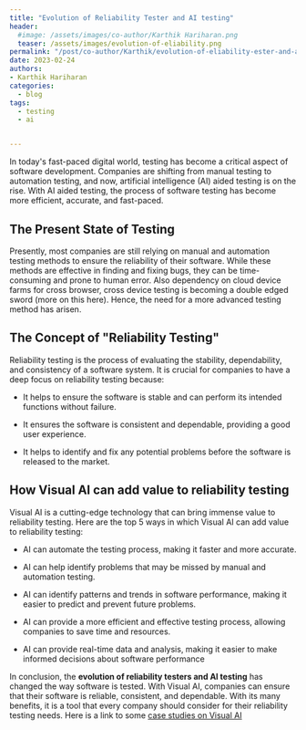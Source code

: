 ```yaml
---
title: "Evolution of Reliability Tester and AI testing"
header:
  #image: /assets/images/co-author/Karthik Hariharan.png
  teaser: /assets/images/evolution-of-eliability.png
permalink: "/post/co-author/Karthik/evolution-of-eliability-ester-and-ai-testing.html"
date: 2023-02-24
authors:
- Karthik Hariharan
categories:
  - blog
tags:
  - testing
  - ai


---
```



In today's fast-paced digital world, testing has become a critical aspect of 
software development. Companies are shifting from manual testing to automation 
testing, and now, artificial intelligence (AI) aided testing is on the rise. With AI 
aided testing, the process of software testing has become more efficient, 
accurate, and fast-paced.


## The Present State of Testing


Presently, most companies are still relying on manual and automation testing 
methods to ensure the reliability of their software. While these methods are 
effective in finding and fixing bugs, they can be time-consuming and prone to 
human error. Also dependency on cloud device farms for cross browser, cross 
device testing is becoming a double edged sword (more on this here). Hence, the 
need for a more advanced testing method has arisen.


## The Concept of "Reliability Testing"


Reliability testing is the process of evaluating the stability, dependability, and 
consistency of a software system. It is crucial for companies to have a deep 
focus on reliability testing because:

 - It helps to ensure the software is stable and can perform its intended 
functions without failure.


 - It ensures the software is consistent and dependable, providing a good 
user experience.

 - It helps to identify and fix any potential problems before the software is 
released to the market.


## How Visual AI can add value to reliability testing


Visual AI is a cutting-edge technology that can bring immense value to reliability 
testing. Here are the top 5 ways in which Visual AI can add value to reliability 
testing:

 - AI can automate the testing process, making it faster and more 
accurate.

 - AI can help identify problems that may be missed by manual and 
automation testing.

 - AI can identify patterns and trends in software performance, making it 
easier to predict and prevent future problems.

 - AI can provide a more efficient and effective testing process, allowing 
companies to save time and resources.

 - AI can provide real-time data and analysis, making it easier to make 
informed decisions about software performance


In conclusion, the **evolution of reliability testers and AI testing** has changed the 
way software is tested. With Visual AI, companies can ensure that their software 
is reliable, consistent, and dependable. With its many benefits, it is a tool that 
every company should consider for their reliability testing needs. Here is a link to 
some [case studies on Visual AI](https://applitools.com/case-studies/)


